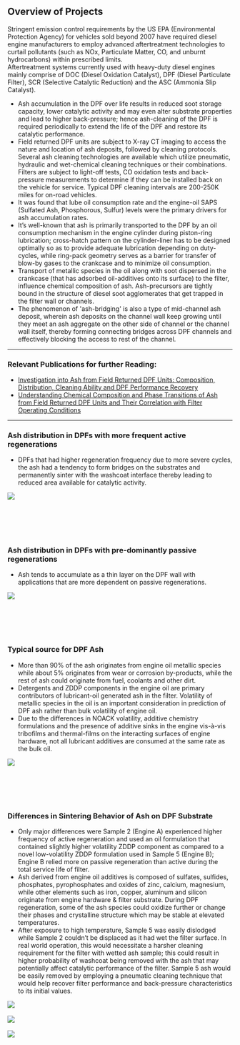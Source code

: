 ## Overview of Projects <br>
Stringent emission control requirements by the US EPA (Environmental Protection Agency) for vehicles sold beyond 2007 have required diesel engine manufacturers to employ advanced aftertreatment technologies to curtail pollutants (such as NOx, Particulate Matter, CO, and unburnt hydrocarbons) within prescribed limits.<br> 
Aftertreatment systems currently used with heavy-duty diesel engines mainly comprise of DOC (Diesel Oxidation Catalyst), DPF (Diesel Particulate Filter), SCR (Selective Catalytic Reduction) and the ASC (Ammonia Slip Catalyst).
- Ash accumulation in the DPF over life results in reduced soot storage capacity, lower catalytic activity and may even alter substrate properties and lead to higher back-pressure; hence ash-cleaning of the DPF is required periodically to extend the life of the DPF and restore its catalytic performance.<br>
- Field returned DPF units are subject to X-ray CT imaging to access the nature and location of ash deposits, followed by cleaning protocols. Several ash cleaning technologies are available which utilize pneumatic, hydraulic and wet-chemical cleaning techniques or their combinations. Filters are subject to light-off tests, CO oxidation tests and back-pressure measurements to determine if they can be installed back on the vehicle for service. Typical DPF cleaning intervals are 200-250K miles for on-road vehicles.<br>
- It was found that lube oil consumption rate and the engine-oil SAPS (Sulfated Ash, Phosphorous, Sulfur) levels were the primary drivers for ash accumulation rates.<br>
- It’s well-known that ash is primarily transported to the DPF by an oil consumption mechanism in the engine cylinder during piston-ring lubrication; cross-hatch pattern on the cylinder-liner has to be designed optimally so as to provide adequate lubrication depending on duty-cycles, while ring-pack geometry serves as a barrier for transfer of blow-by gases to the crankcase and to minimize oil consumption. <br>
- Transport of metallic species in the oil along with soot dispersed in the crankcase (that has adsorbed oil-additives onto its surface) to the filter, influence chemical composition of ash. Ash-precursors are tightly bound in the structure of diesel soot agglomerates that get trapped in the filter wall or channels. <br>
- The phenomenon of 'ash-bridging' is also a type of mid-channel ash deposit, wherein ash deposits on the channel wall keep growing until they meet an ash aggregate on the other side of channel or the channel wall itself, thereby forming connecting bridges across DPF channels and effectively blocking the access to rest of the channel. <br>


---

### Relevant Publications for further Reading:

- [Investigation into Ash from Field Returned DPF Units: Composition, Distribution, Cleaning Ability and DPF Performance Recovery](https://doi.org/10.4271/2016-01-0928)
- [Understanding Chemical Composition and Phase Transitions of Ash from Field Returned DPF Units and Their Correlation with Filter Operating Conditions](https://doi.org/10.4271/2016-01-0898)

---

### Ash distribution in DPFs with more frequent active regenerations <br>
- DPFs that had higher regeneration frequency due to more severe cycles, the ash had a tendency to form bridges on the substrates and permanently sinter with the washcoat interface thereby leading to reduced area available for catalytic activity.<br>
<img src="images/Diesel16.JPG?raw=true"/>

<br><br>
---

### Ash distribution in DPFs with pre-dominantly passive regenerations <br>
- Ash tends to accumulate as a thin layer on the DPF wall with applications that are more dependent on passive regenerations. 
<img src="images/Diesel17.JPG?raw=true"/>

<br><br>
---

### Typical source for DPF Ash <br>
- More than 90% of the ash originates from engine oil metallic species while about 5% originates from wear or corrosion by-products, while the rest of ash could originate from fuel, coolants and other dirt.<br>
- Detergents and ZDDP components in the engine oil are primary contributors of lubricant-oil generated ash in the filter. Volatility of metallic species in the oil is an important consideration in prediction of DPF ash rather than bulk volatility of engine oil.<br>
- Due to the differences in NOACK volatility, additive chemistry formulations and the presence of additive sinks in the engine vis-à-vis tribofilms and thermal-films on the interacting surfaces of engine hardware, not all lubricant additives are consumed at the same rate as the bulk oil. <br>
<img src="images/Diesel18.JPG?raw=true"/>  

<br><br>
---

### Differences in Sintering Behavior of Ash on DPF Substrate <br>
- Only major differences were Sample 2 (Engine A) experienced higher frequency of active regeneration and used an oil formulation that contained slightly higher volatility ZDDP component as compared to a novel low-volatility ZDDP formulation used in Sample 5 (Engine B); Engine B relied more on passive regeneration than active during the total service life of filter.<br> 
- Ash derived from engine oil additives is composed of sulfates, sulfides, phosphates, pyrophosphates and oxides of zinc, calcium, magnesium, while other elements such as iron, copper, aluminum and silicon originate from engine hardware & filter substrate. During DPF regeneration, some of the ash species could oxidize further or change their phases and crystalline structure which may be stable at elevated temperatures.<br>
- After exposure to high temperature, Sample 5 was easily dislodged while Sample 2 couldn’t be displaced as it had wet the filter surface. In real world operation, this would necessitate a harsher cleaning requirement for the filter with wetted ash sample; this could result in higher probability of washcoat being removed with the ash that may potentially affect catalytic performance of the filter. Sample 5 ash would be easily removed by employing a pneumatic cleaning technique that would help recover filter performance and back-pressure characteristics to its initial values.<br>

<img src="images/Diesel19.JPG?raw=true"/> <br><br>
<img src="images/Diesel21.JPG?raw=true"/> <br><br>
<img src="images/Diesel22.JPG?raw=true"/>

<br><br>
---
